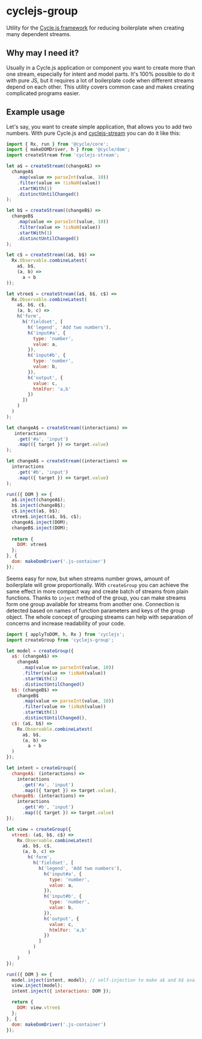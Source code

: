 # cyclejs-group
Utility for the [Cycle.js framework](https://github.com/staltz/cycle) for reducing
boilerplate when creating many dependent streams.

## Why may I need it?
Usually in a Cycle.js application or component you want to create more than one stream,
especially for intent and model parts. It's 100% possible to do it with pure JS,
but it requires a lot of boilerplate code when different streams depend on each other.
This utility covers common case and makes creating complicated programs easier.

## Example usage

Let's say, you want to create simple application, that allows you to add two numbers.
With pure Cycle.js and [cyclejs-stream](https://github.com/erykpiast/cyclejs-stream) you can do it like this:

```javascript
import { Rx, run } from '@cycle/core';
import { makeDOMDriver, h } from '@cycle/dom';
import createStream from 'cyclejs-stream';

let a$ = createStream((changeA$) =>
  changeA$
    .map(value => parseInt(value, 10))
    .filter(value => !isNaN(value))
    .startWith(1)
    .distinctUntilChanged()
);

let b$ = createStream((changeB$) =>
  changeB$
    .map(value => parseInt(value, 10))
    .filter(value => !isNaN(value))
    .startWith(1)
    .distinctUntilChanged()
);

let c$ = createStream((a$, b$) =>
  Rx.Observable.combineLatest(
    a$, b$,
    (a, b) =>
      a + b
));

let vtree$ = createStream((a$, b$, c$) =>
  Rx.Observable.combineLatest(
    a$, b$, c$,
    (a, b, c) =>
    h('form',
      h('fieldset', [
        h('legend', 'Add two numbers'),
        h('input#a', {
          type: 'number',
          value: a,
        }),
        h('input#b', {
          type: 'number',
          value: b,
        }),
        h('output', {
          value: c,
          htmlFor: 'a,b'
        })
      ])
    )
  )
);

let changeA$ = createStream((interactions) =>
   interactions
    .get('#a', 'input')
    .map(({ target }) => target.value)
);

let changeA$ = createStream((interactions) =>
  interactions
    .get('#b', 'input')
    .map(({ target }) => target.value)
);

run(({ DOM } => {
  a$.inject(changeA$);
  b$.inject(changeB$);
  c$.inject(a$, b$);
  vtree$.inject(a$, b$, c$);
  changeA$.inject(DOM);
  changeB$.inject(DOM);
  
  return {
    DOM: vtree$
  };
}, {
  dom: makeDomDriver('.js-container')
});

```

Seems easy for now, but when streams number grows, amount of boilerplate will grow proportionally.
With `createGroup` you can achieve the same effect in more compact way and create batch of streams from plain functions.
Thanks to `inject` method of the group, you can make streams form one group available for streams from another one.
Connection is detected based on names of function parameters and keys of the group object. The whole concept of grouping
streams can help with separation of concerns and increase readability of your code.

```javascript
import { applyToDOM, h, Rx } from 'cyclejs';
import createGroup from 'cyclejs-group';

let model = createGroup({
  a$: (changeA$) =>
    changeA$
      .map(value => parseInt(value, 10))
      .filter(value => !isNaN(value))
      .startWith(1)
      .distinctUntilChanged()
  b$: (changeB$) =>
    changeB$
      .map(value => parseInt(value, 10))
      .filter(value => !isNaN(value))
      .startWith(1)
      .distinctUntilChanged(),
  c$: (a$, b$) =>
    Rx.Observable.combineLatest(
      a$, b$,
      (a, b) =>
        a + b
  )
});

let intent = createGroup({
  changeA$: (interactions) =>
    interactions
      .get('#a', 'input')
      .map(({ target }) => target.value),
  changeB$: (interactions) =>
    interactions
      .get('#b', 'input')
      .map(({ target }) => target.value)
});

let view = createGroup({
  vtree$: (a$, b$, c$) =>
    Rx.Observable.combineLatest(
      a$, b$, c$,
      (a, b, c) =>
        h('form',
          h('fieldset', [
            h('legend', 'Add two numbers'),
              h('input#a', {
                type: 'number',
                value: a,
              }),
              h('input#b', {
                type: 'number',
                value: b,
              }),
              h('output', {
                value: c,
                htmlFor: 'a,b'
              })
            ]
          )
        )
    )
});

run(({ DOM } => {
  model.inject(intent, model); // self-injection to make a$ and b$ available for c$
  view.inject(model);
  intent.inject({ interactions: DOM });

  return {
    DOM: view.vtree$
  };
}, {
  dom: makeDomDriver('.js-container')
});
```
